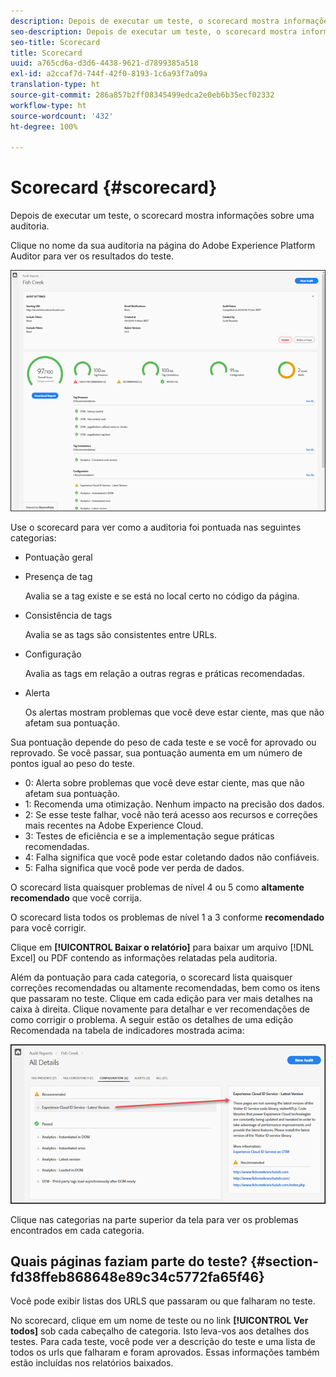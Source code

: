 ```yaml
---
description: Depois de executar um teste, o scorecard mostra informações sobre uma auditoria.
seo-description: Depois de executar um teste, o scorecard mostra informações sobre uma auditoria.
seo-title: Scorecard
title: Scorecard
uuid: a765cd6a-d3d6-4438-9621-d7899385a518
exl-id: a2ccaf7d-744f-42f0-8193-1c6a93f7a09a
translation-type: ht
source-git-commit: 286a857b2ff08345499edca2e0eb6b35ecf02332
workflow-type: ht
source-wordcount: '432'
ht-degree: 100%

---
```


# Scorecard {#scorecard}

Depois de executar um teste, o scorecard mostra informações sobre uma auditoria.

Clique no nome da sua auditoria na página do Adobe Experience Platform Auditor para ver os resultados do teste.

![](assets/report.png)

Use o scorecard para ver como a auditoria foi pontuada nas seguintes categorias:

* Pontuação geral
* Presença de tag

   Avalia se a tag existe e se está no local certo no código da página.
* Consistência de tags

   Avalia se as tags são consistentes entre URLs.
* Configuração

   Avalia as tags em relação a outras regras e práticas recomendadas.
* Alerta

   Os alertas mostram problemas que você deve estar ciente, mas que não afetam sua pontuação.

Sua pontuação depende do peso de cada teste e se você for aprovado ou reprovado. Se você passar, sua pontuação aumenta em um número de pontos igual ao peso do teste.

* 0: Alerta sobre problemas que você deve estar ciente, mas que não afetam sua pontuação.
* 1: Recomenda uma otimização. Nenhum impacto na precisão dos dados.
* 2: Se esse teste falhar, você não terá acesso aos recursos e correções mais recentes na Adobe Experience Cloud.
* 3: Testes de eficiência e se a implementação segue práticas recomendadas.
* 4: Falha significa que você pode estar coletando dados não confiáveis.
* 5: Falha significa que você pode ver perda de dados.

O scorecard lista quaisquer problemas de nível 4 ou 5 como **altamente recomendado** que você corrija.

O scorecard lista todos os problemas de nível 1 a 3 conforme **recomendado** para você corrigir.

Clique em **[!UICONTROL Baixar o relatório]** para baixar um arquivo [!DNL Excel] ou PDF contendo as informações relatadas pela auditoria.

Além da pontuação para cada categoria, o scorecard lista quaisquer correções recomendadas ou altamente recomendadas, bem como os itens que passaram no teste. Clique em cada edição para ver mais detalhes na caixa à direita. Clique novamente para detalhar e ver recomendações de como corrigir o problema. A seguir estão os detalhes de uma edição Recomendada na tabela de indicadores mostrada acima:

![](assets/report-issue-details.png)

Clique nas categorias na parte superior da tela para ver os problemas encontrados em cada categoria.

## Quais páginas faziam parte do teste? {#section-fd38ffeb868648e89c34c5772fa65f46}

Você pode exibir listas dos URLS que passaram ou que falharam no teste.

No scorecard, clique em um nome de teste ou no link **[!UICONTROL Ver todos]** sob cada cabeçalho de categoria. Isto leva-vos aos detalhes dos testes. Para cada teste, você pode ver a descrição do teste e uma lista de todos os urls que falharam e foram aprovados. Essas informações também estão incluídas nos relatórios baixados.
